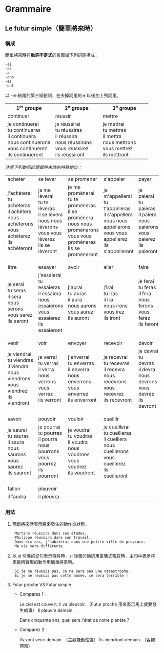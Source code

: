 # Grammaire

## Le futur simple（簡單將來時）

### 構成
簡單將來時在**動詞不定式**的後面加下列詞尾構成：

    -ai
    -as
    -a
    -ons
    -ez
    -ont

以 -re 結尾的第三組動詞，在去掉詞尾的 e 以後加上列詞尾。

<table>
    <tbody>
        <tr>
            <td width="33.3%" align="center">
                <strong>1<sup>er</sup> groupe</strong>
            </td>
            <td width="33.3%" align="center">
                <strong>2<sup>e</sup> groupe</strong>
            </td>
            <td width="33.3%" align="center">
                <strong>3<sup>e</sup> groupe</strong>
            </td>
        </tr>
        <tr>
            <td>continuer</td>
            <td>réussir</td>
            <td>mettre</td>
        </tr>
        <tr>
            <td>
                je continuerai
                <br />
                tu continueras
                <br />
                il continuera
                <br />
                nous continuerons
                <br />
                vous continuerez
                <br />
                ils continueront
            </td>
            <td>
                je réussirai
                <br />
                tu réussiras
                <br />
                il réussira
                <br />
                nous réussirons
                <br />
                vous réussirez
                <br />
                ils réussiront
            </td>
            <td>
                je mettrai
                <br />
                tu mettras
                <br />
                il mettra
                <br />
                nous mettrons
                <br />
                vous mettrez
                <br />
                ils mettront
            </td>
        </tr>
    </tbody>
</table>

*注意下列動詞的簡單將來時的特殊變位：*

<table>
    <tbody>
        <tr>
            <td width="16.6%">acheter</td>
            <td width="16.6%">se lever</td>
            <td width="16.6%">se promener</td>
            <td width="16.6%">s'appeler</td>
            <td width="16.6%">payer</td>
        </tr>
        <tr>
            <td>
                j'achèterai
                <br />
                tu achèteras
                <br />
                il achètera
                <br />
                nous achèterons
                <br />
                vous achèterez
                <br />
                ils achèteront
            </td>
            <td>
                je me lèverai
                <br />
                tu te lèveras
                <br />
                il se lèvera
                <br />
                nous nous lèverons
                <br />
                vous vous lèverez
                <br />
                ils se lèveront
            </td>
            <td>
                je me promènerai
                <br />
                tu te promèneras
                <br />
                il se promènera
                <br />
                nous nous promènerons
                <br />
                vous vous promènerez
                <br />
                ils se promèneront
            </td>
            <td>
                je m'appellerai
                <br />
                tu t'appelleras
                <br />
                il s'appellera
                <br />
                nous nous appellerons
                <br />
                vous vous appellerez
                <br />
                ils s'appelleront
            </td>
            <td>
                je paierai
                <br />
                tu paieras
                <br />
                il paiera
                <br />
                nous paierons
                <br />
                vous paierez
                <br />
                ils paieront
            </td>
        </tr>
        <tr height="16px"></tr>
        <tr>
            <td>être</td>
            <td>essayer</td>
            <td>avoir</td>
            <td>aller</td>
            <td>faire</td>
        </tr>
        <tr>
            <td>
                je serai
                <br />
                tu seras
                <br />
                il sera
                <br />
                nous serons
                <br />
                vous serez
                <br />
                ils seront
            </td>
            <td>
                j'essaierai
                <br />
                tu essaieras
                <br />
                il essaiera
                <br />
                nous essaierons
                <br />
                vous essaierez
                <br />
                ils essaieront
            </td>
            <td>
                j'aurai
                <br />
                tu auras
                <br />
                il aura
                <br />
                nous aurons
                <br />
                vous aurez
                <br />
                ils auront
            </td>
            <td>
                j'irai
                <br />
                tu iras
                <br />
                il ira
                <br />
                nous irons
                <br />
                vous irez
                <br />
                ils iront
            </td>
            <td>
                je ferai
                <br />
                tu feras
                <br />
                il fera
                <br />
                nous ferons
                <br />
                vous ferez
                <br />
                ils feront
            </td>
        </tr>
        <tr height="16px"></tr>
        <tr>
            <td>venir</td>
            <td>voir</td>
            <td>envoyer</td>
            <td>recevoir</td>
            <td>devoir</td>
        </tr>
        <tr>
            <td>
                je viendrai
                <br />
                tu viendras
                <br />
                il viendra
                <br />
                nous viendrons
                <br />
                vous viendrez
                <br />
                ils viendront
            </td>
            <td>
                je verrai
                <br />
                tu verras
                <br />
                il verra
                <br />
                nous verrons
                <br />
                vous verrez
                <br />
                ils verront
            </td>
            <td>
                j'enverrai
                <br />
                tu enverras
                <br />
                il enverra
                <br />
                nous enverrons
                <br />
                vous enverrez
                <br />
                ils enverront
            </td>
            <td>
                je recevrai
                <br />
                tu recevras
                <br />
                il recevra
                <br />
                nous recevrons
                <br />
                vous recevrez
                <br />
                ils recevront
            </td>
            <td>
                je devrai
                <br />
                tu devras
                <br />
                il devra
                <br />
                nous devrons
                <br />
                vous devrez
                <br />
                ils devront
            </td>
        </tr>
        <tr height="16px"></tr>
        <tr>
            <td>savoir</td>
            <td>pouvoir</td>
            <td>vouloir</td>
            <td>cueillir</td>
        </tr>
        <tr>
            <td>
                je saurai
                <br />
                tu sauras
                <br />
                il saura
                <br />
                nous saurons
                <br />
                vous saurez
                <br />
                ils sauront
            </td>
            <td>
                je pourrai
                <br />
                tu pourras
                <br />
                il pourra
                <br />
                nous pourrons
                <br />
                vous pourrez
                <br />
                ils pourront
            </td>
            <td>
                je voudrai
                <br />
                tu voudras
                <br />
                il voudra
                <br />
                nous voudrons
                <br />
                vous voudrez
                <br />
                ils voudront
            </td>
            <td>
                je cueillerai
                <br />
                tu cueilleras
                <br />
                il cueillera
                <br />
                nous cueillerons
                <br />
                vous cueillerez
                <br />
                ils cueilleront
            </td>
        </tr>
        <tr height="16px"></tr>
        <tr>
            <td>falloir</td>
            <td>pleuvoir</td>
        </tr>
        <tr>
            <td>il faudra</td>
            <td>il pleuvra</td>
        </tr>
    </tbody>
</table>

### 用法
1. 簡單將來時表示將來發生的動作或狀態。

        Martine réussira dans ses études.
        Philippe réussira dans son travail.
        Dans dix ans, j'habiterai dans une petite ville de province.
        Ma vie sera différente.

2. 以 si 引導的從句表示條件時，si 後面的動詞用直陳式現在時，主句中表示將來能夠實現的動作用簡單將來時。

        Si je ne réussis pas, ce ne sera pas une catastrophe.
        Si je ne réussis pas cette année, ce sera terrible !

3. Futur proche VS Futur simple

    * Comparez 1 :

        Le ciel est couvert. Il va pleuvoir. （Futur proche 用來表示馬上就要發生的事）
        Il pleuvra demain.

        Dans cinquante ans, quel sera l'état de notre planète ?

    * Comparez 2 : 

        Ils vont venir demain. （主觀能動性強）
        Ils viendront demain. （客觀預測）
